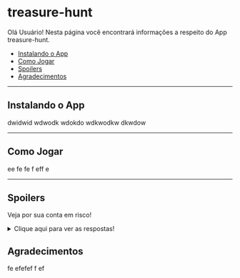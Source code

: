 # treasure-hunt

 Olá Usuário! Nesta página você encontrará informações a respeito do App treasure-hunt.

- [Instalando o App](#instalando-o-app)
- [Como Jogar](#como-jogar)
- [Spoilers](#spoilers)
- [Agradecimentos](#agradecimentos)


---

## Instalando o App

dwidwid
wdwodk
wdokdo
wdkwodkw
dkwdow

---

## Como Jogar

ee
fe
fe
f
eff
e

---

## Spoilers

Veja por sua conta em risco!

<details>
<summary>Clique aqui para ver as respostas!</summary>
<br>
Resposta 1
Resposta 2
Resposta 3
</details>

## Agradecimentos

fe
efefef
f
ef
